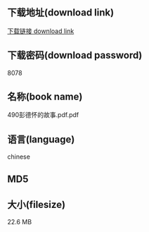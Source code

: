 ## 下载地址(download link)
[下载链接 download link](https://voluble-croquembouche-d321dc.netlify.app/?s=490%E5%BD%AD%E5%BE%B7%E6%80%80%E7%9A%84%E6%95%85%E4%BA%8B.pdf)

## 下载密码(download password)
8078

## 名称(book name)
490彭德怀的故事.pdf.pdf

## 语言(language)
chinese

## MD5


## 大小(filesize)
22.6 MB
